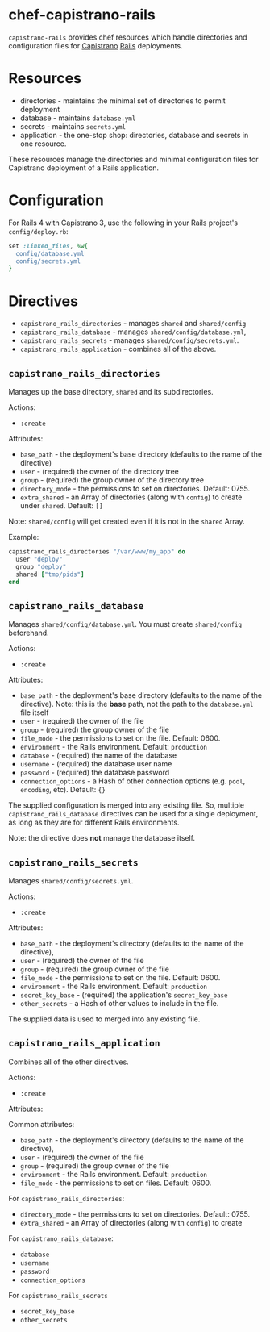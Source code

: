 # chef-capistrano-rails

`capistrano-rails` provides chef resources which handle directories and
configuration files for [Capistrano][capistrano] [Rails][rails] deployments.

[chef]: http://en.wikipedia.org/wiki/Chef_%28software%29
[capistrano]: http://capistranorb.com/
[rails]: http://rubyonrails.org/

# Resources

* directories - maintains the minimal set of directories to permit
  deployment
* database - maintains `database.yml`
* secrets - maintains `secrets.yml`
* application - the one-stop shop: directories, database and secrets in one
  resource.

These resources manage the directories and minimal configuration files
for Capistrano deployment of a Rails application.

# Configuration

For Rails 4 with Capistrano 3, use the following in your Rails project's
`config/deploy.rb`:

```ruby
set :linked_files, %w{
  config/database.yml
  config/secrets.yml
}
```

# Directives

* `capistrano_rails_directories` - manages `shared` and `shared/config`
* `capistrano_rails_database` - manages `shared/config/database.yml`,
* `capistrano_rails_secrets` - manages `shared/config/secrets.yml`.
* `capistrano_rails_application` - combines all of the above.

## `capistrano_rails_directories`

Manages up the base directory, `shared` and its subdirectories.

Actions:

* `:create`

Attributes:

* `base_path` - the deployment's base directory (defaults to the name of
  the directive)
* `user` - (required) the owner of the directory tree
* `group` - (required) the group owner of the directory tree
* `directory_mode` - the permissions to set on directories. Default: 0755.
* `extra_shared` - an Array of directories (along with `config`) to create
  under `shared`. Default: `[]`

Note: `shared/config` will get created even if it is not in the
  `shared` Array.

Example:

```ruby
capistrano_rails_directories "/var/www/my_app" do
  user "deploy"
  group "deploy"
  shared ["tmp/pids"]
end
```

## `capistrano_rails_database`

Manages `shared/config/database.yml`.
You must create `shared/config` beforehand.

Actions:

* `:create`

Attributes:

* `base_path` - the deployment's base directory (defaults to the name of the
  directive). Note: this is the **base** path, not the path to the
  `database.yml` file itself
* `user` - (required) the owner of the file
* `group` - (required) the group owner of the file
* `file_mode` - the permissions to set on the file. Default: 0600.
* `environment` - the Rails environment. Default: `production`
* `database` - (required) the name of the database
* `username` - (required) the database user name
* `password` - (required) the database password
* `connection_options` - a Hash of other connection options (e.g.
  `pool`, `encoding`, etc). Default: `{}`

The supplied configuration is merged into any existing file. So, multiple
`capistrano_rails_database` directives can be used for a single
deployment, as long as they are for different Rails environments.

Note: the directive does **not** manage the database itself.

## `capistrano_rails_secrets`

Manages `shared/config/secrets.yml`.

Actions:

* `:create`

Attributes:

* `base_path` - the deployment's directory (defaults to the name of the directive),
* `user` - (required) the owner of the file
* `group` - (required) the group owner of the file
* `file_mode` - the permissions to set on the file. Default: 0600.
* `environment` - the Rails environment. Default: `production`
* `secret_key_base` - (required) the application's `secret_key_base`
* `other_secrets` - a Hash of other values to include in the file.

The supplied data is used to merged into any existing file.

## `capistrano_rails_application`

Combines all of the other directives.

Actions:

* `:create`

Attributes:

Common attributes:
* `base_path` - the deployment's directory (defaults to the name of the directive),
* `user` - (required) the owner of the file
* `group` - (required) the group owner of the file
* `environment` - the Rails environment. Default: `production`
* `file_mode` - the permissions to set on files. Default: 0600.

For `capistrano_rails_directories`:
* `directory_mode` - the permissions to set on directories. Default: 0755.
* `extra_shared` - an Array of directories (along with `config`) to create

For `capistrano_rails_database`:
* `database`
* `username`
* `password`
* `connection_options`

For `capistrano_rails_secrets`
* `secret_key_base`
* `other_secrets`
